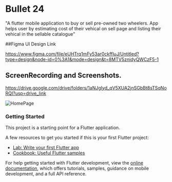 # Bullet 24
"A flutter mobile application to buy or sell pre-owned two wheelers. App helps user by estimating cost of their vehical on sell page and listing their vehical in the sellable catalogue"

##Figma UI Design Link

https://www.figma.com/file/eUHTrq1mFy53ar0ckffluJ/Untitled?type=design&node-id=0%3A1&mode=design&t=8MTV5znidyQWCzF5-1

## ScreenRecording and Screenshots.

https://drive.google.com/drive/folders/1aNJgIyd_qV5XUA2jnSGbBt8sTSqNoRQI?usp=drive_link


![HomePage](https://github.com/YesShubham01/Bullet-24/assets/116451766/b41bcaaf-2b29-46fe-bef6-f6c079a83856)


### Getting Started

This project is a starting point for a Flutter application.

A few resources to get you started if this is your first Flutter project:

- [Lab: Write your first Flutter app](https://docs.flutter.dev/get-started/codelab)
- [Cookbook: Useful Flutter samples](https://docs.flutter.dev/cookbook)

For help getting started with Flutter development, view the
[online documentation](https://docs.flutter.dev/), which offers tutorials,
samples, guidance on mobile development, and a full API reference.
